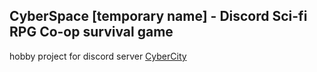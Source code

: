## CyberSpace [temporary name] - Discord Sci-fi RPG Co-op survival game

hobby project for discord server [CyberCity](https://discord.gg/NdrhvcF)
